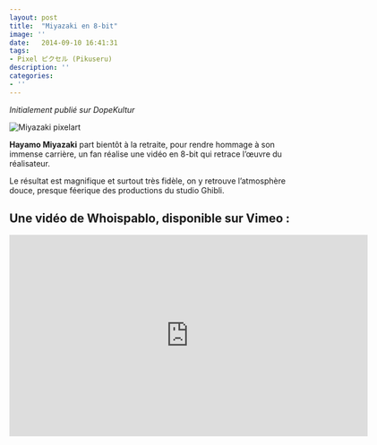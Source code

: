 ```yaml
---
layout: post
title:  "Miyazaki en 8-bit"
image: ''
date:   2014-09-10 16:41:31
tags:
- Pixel ピクセル (Pikuseru)
description: ''
categories:
- ''
---
```



_Initialement publié sur DopeKultur_  

![Miyazaki pixelart](https://i.ibb.co/zJSDpXR/capture-d-ecc81cran-2014-09-10-acc80-18-42-45.png) 

**Hayamo Miyazaki** part bientôt à la retraite, pour rendre hommage à son immense carrière, un fan réalise une vidéo en 8-bit qui retrace l’œuvre du réalisateur.

Le résultat est magnifique et surtout très fidèle, on y retrouve l’atmosphère douce, presque féerique des productions du studio Ghibli.

## Une vidéo de Whoispablo, disponible sur Vimeo :

<div align="center">
<iframe title="vimeo-player" src="https://player.vimeo.com/video/104063954" width="640" height="360" frameborder="0" allowfullscreen></iframe>
</div>
